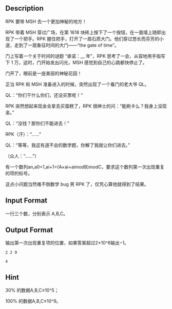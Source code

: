 ## Description

<p>RPK 要带 MSH 去一个更加神秘的地方！</p><p>RPK 带着 MSH 穿过广场，在第 1618 块砖上按下了一个按钮，在一面墙上随即出现了一个把手。RPK 握住把手，打开了一扇石质大门。他们穿过悠长而芬芳的小道，走到了一扇象征时间的大门——“the gate of time”。</p><p>门上写着一个关于时间的谜题 “承诺：__ 年”，RPK 思考了一会，从容地用手指写下 1 万，这时，门开始发出闪光，MSH 感觉到自己的心跳都快停止了。</p><p>门开了，眼前是一座美丽的神秘花园！</p><p>正当 RPK 和 MSH 准备进入的时候，突然出现了一个看门的老大爷 QL。</p><p>QL：“你们干什么你们，还没买票呢！”</p><p>RPK 突然想起来现金全拿去买蛋糕了，RPK 很绅士的问：“能刷卡么？我身上没现金。”</p><p>QL：“没钱？那你们不能进去！”</p><p>RPK（汗）：“……”</p><p>QL：“等等，我这有道不会的数学题，你解了我就让你们进去。”</p><p>（众人：“……”）</p><p>有一个数列an,a0=1,ai+1=(A×ai+aimodB)modC，要求这个数列第一次出现重复的项的标号。</p><p>这点小问题当然难不倒数学 bug 男 RPK 了，仅凭心算他就得到了结果。</p>

## Input Format

<p>一行三个数，分别表示 A,B,C。<br /></p>

## Output Format

<p>输出第一次出现重复项的位置，如果答案超过2×10^6输出−1。<br /></p>

```input1
2 2 9
```
```output1
4
```
## Hint

<p>30% 的数据A,B,C≤10^5；</p><p>100% 的数据A,B,C≤10^9。</p>
